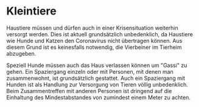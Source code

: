 # Kleintiere

Haustiere müssen und dürfen auch in einer Krisensituation weiterhin versorgt werden. Dies ist aktuell grundsätzlich unbedenklich, da Haustiere wie Hunde und Katzen den Coronavirus nicht übertragen können. Aus diesem Grund ist es keinesfalls notwendig, die Vierbeiner im Tierheim abzugeben. 

Speziell Hunde müssen auch das Haus verlassen können um "Gassi" zu gehen. Ein Spaziergang einzeln oder mit Personen, mit denen man zusammenwohnt, ist grundsätzlich gestattet. Auch ein Spaziergang mit Hunden ist als Handlung zur Versorgung von Tieren völlig unbedenklich. Beim Zusammentreffen mit anderen Personen ist dringend auf die Einhaltung des Mindestabstandes von zumindest einem Meter zu achten.
